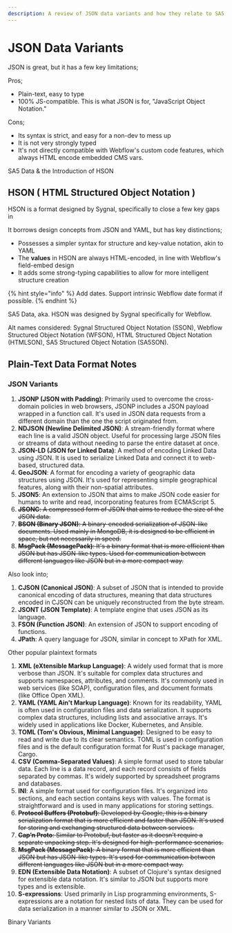 ```yaml
---
description: A review of JSON data variants and how they relate to SA5
---
```


# JSON Data Variants

JSON is great, but it has a few key limitations;

Pros;

* Plain-text, easy to type
* 100% JS-compatible. This is what JSON is for, "JavaScript Object Notation."

Cons;

* Its syntax is strict, and easy for a non-dev to mess up&#x20;
* It is not very strongly typed&#x20;
* It's not directly compatible with Webflow's custom code features, which always HTML encode embedded CMS vars.&#x20;

SA5 Data & the Introduction of HSON

## HSON ( HTML Structured Object Notation )

HSON is a format designed by Sygnal, specifically to close a few key gaps in&#x20;

It borrows design concepts from JSON and YAML, but has key distinctions;

* Possesses a simpler syntax for structure and key-value notation, akin to YAML
* The **values** in HSON are always HTML-encoded, in line with Webflow's field-embed design
* It adds some strong-typing capabilities to allow for more intelligent structure creation&#x20;

{% hint style="info" %}
Add dates. Support intrinsic Webflow date format if possible.&#x20;
{% endhint %}

SA5 Data, aka. HSON was designed by Sygnal specifically for Webflow.&#x20;

Alt names considered: Sygnal Structured Object Notation (SSON), Webflow Structured Object Notation (WFSON), HTML Structured Object Notation (HTMLSON), SA5 Structured Object Notation (SA5SON).&#x20;

## Plain-Text Data Format Notes

### JSON Variants

1. **JSONP (JSON with Padding)**: Primarily used to overcome the cross-domain policies in web browsers, JSONP includes a JSON payload wrapped in a function call. It's used in JSON data requests from a different domain than the one the script originated from.
2. **NDJSON (Newline Delimited JSON)**: A stream-friendly format where each line is a valid JSON object. Useful for processing large JSON files or streams of data without needing to parse the entire dataset at once.
3. **JSON-LD (JSON for Linked Data)**: A method of encoding Linked Data using JSON. It is used to serialize Linked Data and connect it to web-based, structured data.
4. **GeoJSON**: A format for encoding a variety of geographic data structures using JSON. It's used for representing simple geographical features, along with their non-spatial attributes.
5. **JSON5**: An extension to JSON that aims to make JSON code easier for humans to write and read, incorporating features from ECMAScript 5.
6. ~~**JSONC**: A compressed form of JSON that aims to reduce the size of the JSON data.~~
7. ~~**BSON (Binary JSON)**: A binary-encoded serialization of JSON-like documents. Used mainly in MongoDB, it is designed to be efficient in space, but not necessarily in speed.~~
8. ~~**MsgPack (MessagePack)**: It's a binary format that is more efficient than JSON but has JSON-like types. Used for communication between different languages like JSON but in a more compact way.~~

Also look into;

1. **CJSON (Canonical JSON)**: A subset of JSON that is intended to provide canonical encoding of data structures, meaning that data structures encoded in CJSON can be uniquely reconstructed from the byte stream.
2. **JSONT (JSON Template)**: A template engine that uses JSON as its language.
3. **FSON (Function JSON)**: An extension of JSON to support encoding of functions.
4. **JPath**: A query language for JSON, similar in concept to XPath for XML.

Other popular plaintext formats

1. **XML (eXtensible Markup Language)**: A widely used format that is more verbose than JSON. It's suitable for complex data structures and supports namespaces, attributes, and comments. It's commonly used in web services (like SOAP), configuration files, and document formats (like Office Open XML).
2. **YAML (YAML Ain't Markup Language)**: Known for its readability, YAML is often used in configuration files and data serialization. It supports complex data structures, including lists and associative arrays. It's widely used in applications like Docker, Kubernetes, and Ansible.
3. **TOML (Tom's Obvious, Minimal Language)**: Designed to be easy to read and write due to its clear semantics. TOML is used in configuration files and is the default configuration format for Rust's package manager, Cargo.
4. **CSV (Comma-Separated Values)**: A simple format used to store tabular data. Each line is a data record, and each record consists of fields separated by commas. It's widely supported by spreadsheet programs and databases.
5. **INI**: A simple format used for configuration files. It's organized into sections, and each section contains keys with values. The format is straightforward and is used in many applications for storing settings.
6. ~~**Protocol Buffers (Protobuf)**: Developed by Google, this is a binary serialization format that is more efficient and faster than JSON. It's used for storing and exchanging structured data between services.~~
7. ~~**Cap’n Proto**: Similar to Protobuf, but faster as it doesn't require a separate unpacking step. It's designed for high-performance scenarios.~~
8. ~~**MsgPack (MessagePack)**: A binary format that is more efficient than JSON but has JSON-like types. It's used for communication between different languages like JSON but in a more compact way.~~
9. **EDN (Extensible Data Notation)**: A subset of Clojure's syntax designed for extensible data notation. It's similar to JSON but supports more types and is extensible.
10. **S-expressions**: Used primarily in Lisp programming environments, S-expressions are a notation for nested lists of data. They can be used for data serialization in a manner similar to JSON or XML.



Binary Variants

